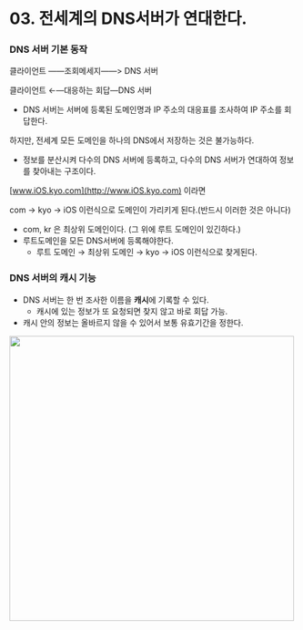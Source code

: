 # 03. 전세계의 DNS서버가 연대한다.

### DNS 서버 기본 동작

클라이언트 ——조회메세지——> DNS 서버

클라이언트 ←—대응하는 회답—DNS 서버

- DNS 서버는 서버에 등록된 도메인명과 IP 주소의 대응표를 조사하여 IP 주소를 회답한다.

하지만, 전세계 모든 도메인을 하나의 DNS에서 저장하는 것은 불가능하다.

- 정보를 분산시켜 다수의 DNS 서버에 등록하고, 다수의 DNS 서버가 연대하여 정보를 찾아내는 구조이다.

[www.iOS.kyo.com](http://www.iOS.kyo.com) 이라면 

com → kyo → iOS 이런식으로 도메인이 가리키게 된다.(반드시 이러한 것은 아니다)

- com, kr 은 최상위 도메인이다. (그 위에 루트 도메인이 있긴하다.)
- 루트도메인을 모든 DNS서버에 등록해야한다.
    - 루트 도메인 → 최상위 도메인 → kyo → iOS 이런식으로 찾게된다.

### DNS 서버의 캐시 기능

- DNS 서버는 한 번 조사한 이름을 **캐시**에 기록할 수 있다.
    - 캐시에 있는 정보가 또 요청되면 찾지 않고 바로 회답 가능.
- 캐시 안의 정보는 올바르지 않을 수 있어서 보통 유효기간을 정한다.

<img width = "500px" img src= "https://github.com/KyoPak/Receipt-DAO/assets/59204352/c8a6fd62-df91-4133-8efe-f8510b009be3">
